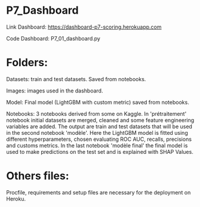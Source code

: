 # P7_Dashboard

Link Dashboard: https://dashboard-p7-scoring.herokuapp.com

Code Dashboard: P7_01_dashboard.py

# Folders:

Datasets: train and test datasets. Saved from notebooks.

Images: images used in the dashboard.

Model: Final model (LightGBM with custom metric) saved from notebooks.

Notebooks: 3 notebooks derived from some on Kaggle. In 'prétraitement' notebook initial datasets are merged, cleaned and some feature engineering variables are added. The output are train and test datasets that will be used in the second notebook 'modèle'. Here the LightGBM model is fitted using different hyperparameters, chosen evaluating ROC AUC, recalls, precisions and customs metrics. In the last notebook 'modèle final' the final model is used to make predictions on the test set and is explained with SHAP Values.

# Others files:

Procfile, requirements and setup files are necessary for the deployment on Heroku.
